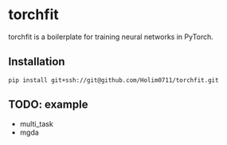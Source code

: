 # torchfit

torchfit is a boilerplate for training neural networks in PyTorch.

## Installation
```
pip install git+ssh://git@github.com/Holim0711/torchfit.git
```

## TODO: example
- multi_task
- mgda
